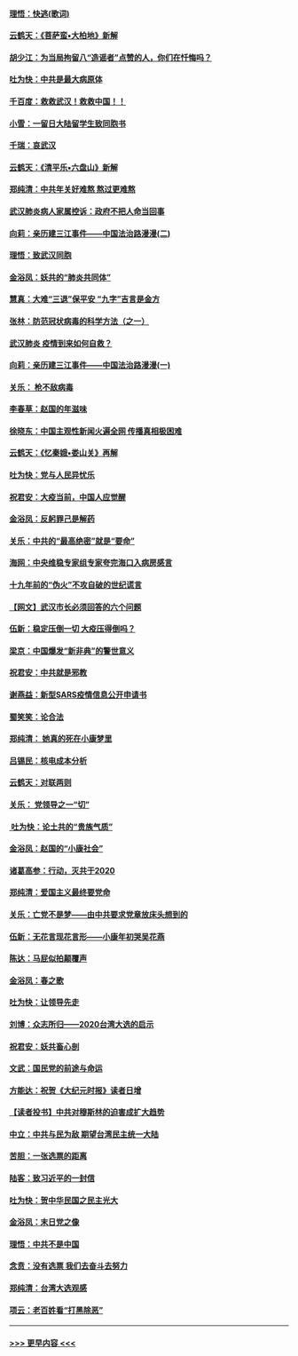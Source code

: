 #### [理悟：快逃(歌词)](../pages/nsc993/n11838083.md?t=02021133) 
#### [云鹤天：《菩萨蛮▪大柏地》新解](../pages/nsc993/n11838059.md?t=02021133) 
#### [胡少江：为当局拘留八“造谣者”点赞的人，你们在忏悔吗？](../pages/nsc993/n11836801.md?t=02021133) 
#### [吐为快：中共是最大病原体](../pages/nsc993/n11836748.md?t=02021133) 
#### [千百度：救救武汉！救救中国！！](../pages/nsc993/n11836145.md?t=02021133) 
#### [小雪：一留日大陆留学生致同胞书](../pages/nsc993/n11834624.md?t=02021133) 
#### [千瑞：哀武汉](../pages/nsc993/n11833647.md?t=02021133) 
#### [云鹤天：《清平乐▪六盘山》新解](../pages/nsc993/n11833611.md?t=02021133) 
#### [郑纯清：中共年关好难熬 熬过更难熬](../pages/nsc993/n11833489.md?t=02021133) 
#### [武汉肺炎病人家属控诉：政府不把人命当回事](../pages/nsc993/n11833205.md?t=02021133) 
#### [向莉：亲历建三江事件——中国法治路漫漫(二)](../pages/nsc993/n11829102.md?t=02021133) 
#### [理悟：致武汉同胞](../pages/nsc993/n11831522.md?t=02021133) 
#### [金浴凤：妖共的“肺炎共同体”](../pages/nsc993/n11829448.md?t=02021133) 
#### [慧真：大难“三退”保平安 “九字”吉言是金方](../pages/nsc993/n11829501.md?t=02021133) 
#### [张林：防范冠状病毒的科学方法（之一）](../pages/nsc993/n11828618.md?t=02021133) 
#### [武汉肺炎 疫情到来如何自救？](../pages/nsc993/n11827632.md?t=02021133) 
#### [向莉：亲历建三江事件——中国法治路漫漫(一)](../pages/nsc993/n11827190.md?t=02021133) 
#### [关乐： 枪不敌病毒](../pages/nsc993/n11826746.md?t=02021133) 
#### [李春草：赵国的年滋味](../pages/nsc993/n11826321.md?t=02021133) 
#### [徐晓东：中国主观性新闻火遍全网 传播真相极困难](../pages/nsc993/n11826508.md?t=02021133) 
#### [云鹤天：《忆秦娥▪娄山关》再解](../pages/nsc993/n11824682.md?t=02021133) 
#### [吐为快：党与人民异忧乐](../pages/nsc993/n11824660.md?t=02021133) 
#### [祝君安：大疫当前，中国人应觉醒](../pages/nsc993/n11821946.md?t=02021133) 
#### [金浴凤：反躬罪己是解药](../pages/nsc993/n11820280.md?t=02021133) 
#### [关乐：中共的“最高绝密”就是“要命”](../pages/nsc993/n11816946.md?t=02021133) 
#### [海网：中央维稳专家组专家夸完海口入病房感言](../pages/nsc993/n11815138.md?t=02021133) 
#### [十九年前的“伪火”不攻自破的世纪谎言](../pages/nsc993/n11813238.md?t=02021133) 
#### [【网文】武汉市长必须回答的六个问题](../pages/nsc993/n11813848.md?t=02021133) 
#### [伍新：稳定压倒一切 大疫压得倒吗？](../pages/nsc993/n11812634.md?t=02021133) 
#### [梁京：中国爆发“新非典”的警世意义](../pages/nsc993/n11812554.md?t=02021133) 
#### [祝君安：中共就是邪教](../pages/nsc993/n11812431.md?t=02021133) 
#### [谢燕益：新型SARS疫情信息公开申请书](../pages/nsc993/n11808840.md?t=02021133) 
#### [蜀笑笑：论合法](../pages/nsc993/n11808064.md?t=02021133) 
#### [郑纯清： 她真的死在小康梦里](../pages/nsc993/n11806623.md?t=02021133) 
#### [吕锡民：核电成本分析](../pages/nsc993/n11806284.md?t=02021133) 
#### [云鹤天：对联两则](../pages/nsc993/n11805957.md?t=02021133) 
#### [关乐： 党领导之一“切”](../pages/nsc993/n11804505.md?t=02021133) 
#### [ 吐为快：论土共的“贵族气质”](../pages/nsc993/n11804490.md?t=02021133) 
#### [金浴凤：赵国的“小康社会”](../pages/nsc993/n11804452.md?t=02021133) 
#### [诸葛高参：行动，灭共于2020](../pages/nsc993/n11804120.md?t=02021133) 
#### [郑纯清：爱国主义最终要党命](../pages/nsc993/n11802197.md?t=02021133) 
#### [关乐：亡党不是梦——由中共要求党章放床头想到的](../pages/nsc993/n11802156.md?t=02021133) 
#### [伍新：无花言现花言形——小康年初哭吴花燕](../pages/nsc993/n11800044.md?t=02021133) 
#### [陈达：马屁似拍颠覆声](../pages/nsc993/n11800010.md?t=02021133) 
#### [金浴凤：春之歌](../pages/nsc993/n11797687.md?t=02021133) 
#### [吐为快：让领导先走](../pages/nsc993/n11797512.md?t=02021133) 
#### [刘博：众志所归——2020台湾大选的启示](../pages/nsc993/n11796878.md?t=02021133) 
#### [祝君安：妖共畜心剖](../pages/nsc993/n11794273.md?t=02021133) 
#### [文武：国民党的前途与命运](../pages/nsc993/n11794198.md?t=02021133) 
#### [方能达：祝贺《大纪元时报》读者日增](../pages/nsc993/n11793807.md?t=02021133) 
#### [【读者投书】中共对穆斯林的迫害成扩大趋势](../pages/nsc993/n11791371.md?t=02021133) 
#### [中立：中共与民为敌 期望台湾民主统一大陆](../pages/nsc993/n11790392.md?t=02021133) 
#### [苦胆：一张选票的距离](../pages/nsc993/n11788914.md?t=02021133) 
#### [陆客：致习近平的一封信](../pages/nsc993/n11788867.md?t=02021133) 
#### [吐为快：贺中华民国之民主光大](../pages/nsc993/n11788618.md?t=02021133) 
#### [金浴凤：末日党之像](../pages/nsc993/n11787475.md?t=02021133) 
#### [理悟：中共不是中国](../pages/nsc993/n11787463.md?t=02021133) 
#### [念贲：没有选票  我们去奋斗去努力](../pages/nsc993/n11787398.md?t=02021133) 
#### [郑纯清：台湾大选观感](../pages/nsc993/n11786210.md?t=02021133) 
#### [项云：老百姓看“打黑除恶”](../pages/nsc993/n11785398.md?t=02021133) 

----
#### [ >>> 更早内容 <<< ](../indexes/nsc993-earlier.md)
